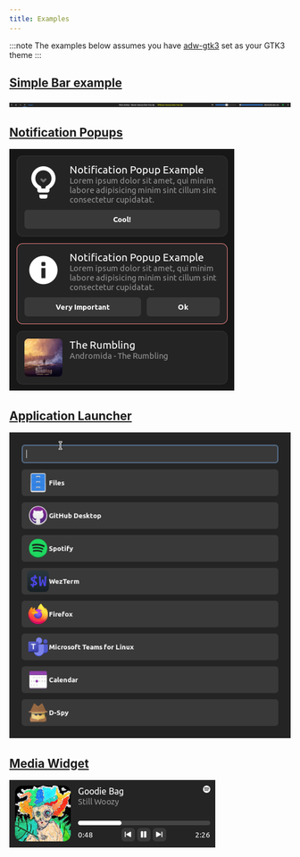 ```yaml
---
title: Examples
---
```


:::note
The examples below assumes you have [adw-gtk3](https://github.com/lassekongo83/adw-gtk3)
set as your GTK3 theme
:::

## [Simple Bar example](https://github.com/Aylur/ags/tree/main/example/simple-bar)

![bar](../../../assets/bar.png)

## [Notification Popups](https://github.com/Aylur/ags/tree/main/example/notification-popups)

![notifs](../../../assets/notifs.png)

## [Application Launcher](https://github.com/Aylur/ags/tree/main/example/applauncher)

![applauncher](../../../assets/applauncher.png)

## [Media Widget](https://github.com/Aylur/ags/tree/main/example/media-widget)

![media-widget](../../../assets/mpris.png)
